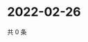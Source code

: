 # 2022-02-26

共 0 条

<!-- BEGIN WEIBO -->
<!-- 最后更新时间 Sat Feb 26 2022 05:00:32 GMT+0800 (China Standard Time) -->

<!-- END WEIBO -->
